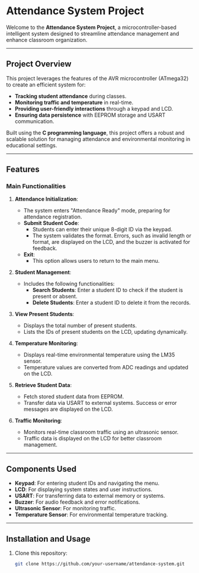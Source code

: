 # Attendance System Project

Welcome to the **Attendance System Project**, a microcontroller-based intelligent system designed to streamline attendance management and enhance classroom organization.

---

## Project Overview

This project leverages the features of the AVR microcontroller (ATmega32) to create an efficient system for:
- **Tracking student attendance** during classes.
- **Monitoring traffic and temperature** in real-time.
- **Providing user-friendly interactions** through a keypad and LCD.
- **Ensuring data persistence** with EEPROM storage and USART communication.

Built using the **C programming language**, this project offers a robust and scalable solution for managing attendance and environmental monitoring in educational settings.

---

## Features

### Main Functionalities
1. **Attendance Initialization**:
   - The system enters "Attendance Ready" mode, preparing for attendance registration.
   - **Submit Student Code**:
     - Students can enter their unique 8-digit ID via the keypad.
     - The system validates the format. Errors, such as invalid length or format, are displayed on the LCD, and the buzzer is activated for feedback.
   - **Exit**:
     - This option allows users to return to the main menu.

2. **Student Management**:
   - Includes the following functionalities:
     - **Search Students**: Enter a student ID to check if the student is present or absent.
     - **Delete Students**: Enter a student ID to delete it from the records.

3. **View Present Students**:
   - Displays the total number of present students.
   - Lists the IDs of present students on the LCD, updating dynamically.

4. **Temperature Monitoring**:
   - Displays real-time environmental temperature using the LM35 sensor.
   - Temperature values are converted from ADC readings and updated on the LCD.

5. **Retrieve Student Data**:
   - Fetch stored student data from EEPROM.
   - Transfer data via USART to external systems. Success or error messages are displayed on the LCD.

6. **Traffic Monitoring**:
   - Monitors real-time classroom traffic using an ultrasonic sensor.
   - Traffic data is displayed on the LCD for better classroom management.

---

## Components Used

- **Keypad**: For entering student IDs and navigating the menu.
- **LCD**: For displaying system states and user instructions.
- **USART**: For transferring data to external memory or systems.
- **Buzzer**: For audio feedback and error notifications.
- **Ultrasonic Sensor**: For monitoring traffic.
- **Temperature Sensor**: For environmental temperature tracking.

---

## Installation and Usage

1. Clone this repository:

   ```bash
   git clone https://github.com/your-username/attendance-system.git

